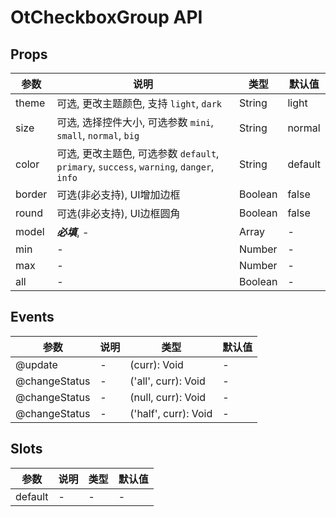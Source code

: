 # OtCheckboxGroup API

## Props

| 参数 | 说明 | 类型 | 默认值 |
| --- | --- | --- | --- |
| theme | 可选, 更改主题颜色, 支持 `light`, `dark` | String | light |
| size | 可选, 选择控件大小, 可选参数 `mini`, `small`, `normal`, `big` | String | normal |
| color | 可选, 更改主题色, 可选参数 `default`, `primary`, `success`, `warning`, `danger`, `info` | String | default |
| border | 可选(非必支持), UI增加边框 | Boolean | false |
| round | 可选(非必支持), UI边框圆角 | Boolean | false |
| model | ***必填***, - | Array | - |
| min | - | Number | - |
| max | - | Number | - |
| all | - | Boolean | - |

## Events

| 参数 | 说明 | 类型 | 默认值 |
| --- | --- | --- | --- |
| @update | - | (curr): Void | - |
| @changeStatus | - | ('all', curr): Void | - |
| @changeStatus | - | (null, curr): Void | - |
| @changeStatus | - | ('half', curr): Void | - |

## Slots

| 参数 | 说明 | 类型 | 默认值 |
| --- | --- | --- | --- |
| default | - | - | - |


